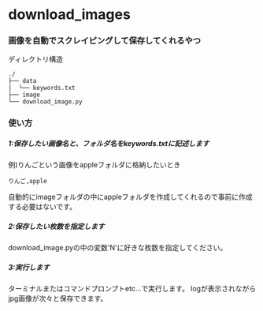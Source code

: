 # download_images

### 画像を自動でスクレイピングして保存してくれるやつ

ディレクトリ構造
```
./
├── data
|  └── keywords.txt
├── image
└── download_image.py
```

### 使い方

##### 1:保存したい画像名と、フォルダ名をkeywords.txtに記述します

例)りんごという画像をappleフォルダに格納したいとき 
```
りんご,apple
```

自動的にimageフォルダの中にappleフォルダを作成してくれるので事前に作成する必要はないです。

##### 2:保存したい枚数を指定します

download_image.pyの中の変数'N'に好きな枚数を指定してください。

##### 3:実行します

ターミナルまたはコマンドプロンプトetc...で実行します。
logが表示されながらjpg画像が次々と保存できます。
